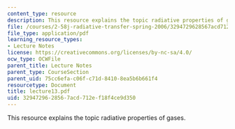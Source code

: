 ```yaml
---
content_type: resource
description: This resource explains the topic radiative properties of gases.
file: /courses/2-58j-radiative-transfer-spring-2006/3294729628567acd712ef18f4ce9d350_lecture13.pdf
file_type: application/pdf
learning_resource_types:
- Lecture Notes
license: https://creativecommons.org/licenses/by-nc-sa/4.0/
ocw_type: OCWFile
parent_title: Lecture Notes
parent_type: CourseSection
parent_uid: 75cc6efa-c06f-c71d-8410-8ea5b6b661f4
resourcetype: Document
title: lecture13.pdf
uid: 32947296-2856-7acd-712e-f18f4ce9d350
---
```

This resource explains the topic radiative properties of gases.